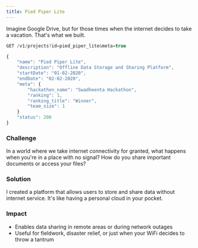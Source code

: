 ```yaml
---
title: Pied Piper Lite
---
```


Imagine Google Drive, but for those times when the internet decides to take a vacation. That's what we built.

```js
GET /v1/projects?id=pied_piper_lite&meta=true
```

```js
{
	"name": "Pied Piper Lite",
	"description": "Offline Data Storage and Sharing Platform",
	"startDate": "01-02-2020",
	"endDate": "02-02-2020",
	"meta": {
		"hackathon_name": "Swadheenta Hackathon",
		"ranking": 1,
		"ranking_title": "Winner",
		"team_size": 1
	}
	"status": 200
}
```

### Challenge

In a world where we take internet connectivity for granted, what happens when you're in a place with no signal? How do you share important documents or access your files?

### Solution

I created a platform that allows users to store and share data without internet service. It's like having a personal cloud in your pocket.

### Impact

- Enables data sharing in remote areas or during network outages
- Useful for fieldwork, disaster relief, or just when your WiFi decides to throw a tantrum
